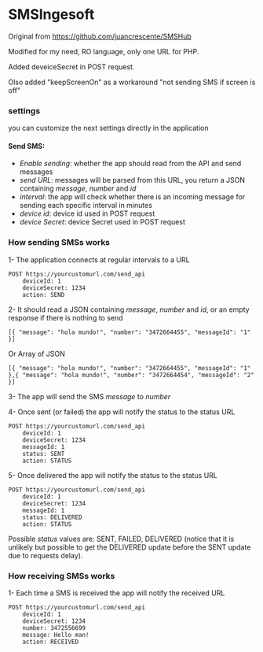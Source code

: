 # SMSIngesoft

Original from https://github.com/juancrescente/SMSHub

Modified for my need, RO language, only one URL for PHP.

Added deveiceSecret in POST request.

Olso added "keepScreenOn" as a workaround "not sending SMS if screen is off"


### settings

you can customize the next settings directly in the application

#### Send SMS:
+ *Enable sending*: whether the app should read from the API and send messages
+ *send URL*: messages will be parsed from this URL, you return a JSON containing *message*, *number* and *id*
+ *interval*: the app will check whether there is an incoming message for sending each specific interval in minutes
+ *device id*: device id used in POST request
+ *device Secret*: device Secret used in POST request



### How sending SMSs works

1- The application connects at regular intervals to a URL

```
POST https://yourcustomurl.com/send_api
    deviceId: 1
    deviceSecret: 1234
    action: SEND
```

2- It should read a JSON containing *message*, *number* and *id*, or an empty response if there is nothing to send
```
[{ "message": "hola mundo!", "number": "3472664455", "messageId": "1" }]
```
Or Array of JSON
```
[{ "message": "hola mundo!", "number": "3472664455", "messageId": "1" },{ "message": "hola mundo!", "number": "3472664454", "messageId": "2" }]
```


3- The app will send the SMS *message* to *number*

4- Once sent (or failed) the app will notify the status to the status URL
```
POST https://yourcustomurl.com/send_api
    deviceId: 1
    deviceSecret: 1234
    messageId: 1
    status: SENT
    action: STATUS
```

5- Once delivered the app will notify the status to the status URL

```
POST https://yourcustomurl.com/send_api
    deviceId: 1
    deviceSecret: 1234
    messageId: 1
    status: DELIVERED
    action: STATUS
```

Possible _status_ values are: SENT, FAILED, DELIVERED (notice that it is unlikely but possible to get the DELIVERED update before the SENT update due to requests delay).


### How receiving SMSs works

1- Each time a SMS is received the app will notify the received URL
```
POST https://yourcustomurl.com/send_api
    deviceId: 1
    deviceSecret: 1234
    number: 3472556699
    message: Hello man!
    action: RECEIVED
```
